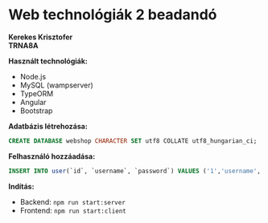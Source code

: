 # Web technológiák 2 beadandó

**Kerekes Krisztofer**  
**TRNA8A**

**Használt technológiák:**
- Node.js
- MySQL (wampserver)
- TypeORM
- Angular
- Bootstrap

**Adatbázis létrehozása:**
```sql
CREATE DATABASE webshop CHARACTER SET utf8 COLLATE utf8_hungarian_ci;
```

**Felhasználó hozzáadása:**
```sql
INSERT INTO user(`id`, `username`, `password`) VALUES ('1','username','password');
```

**Indítás:**
- Backend: `npm run start:server`
- Frontend: `npm run start:client`